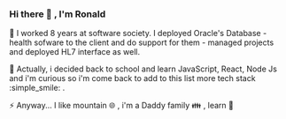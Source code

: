 ### Hi there 👋 , I'm Ronald

💬 I worked 8 years at software society.
   I deployed Oracle's Database - health sofware to the client and do support for them - managed projects and deployed HL7 interface as well.

🌱 Actually, i decided back to school and learn JavaScript, React, Node Js and i'm curious so i'm come back to add to this list more tech stack :simple_smile: .

⚡  Anyway... I like mountain :globe_with_meridians: , i'm a Daddy family :family: , learn 🧠

